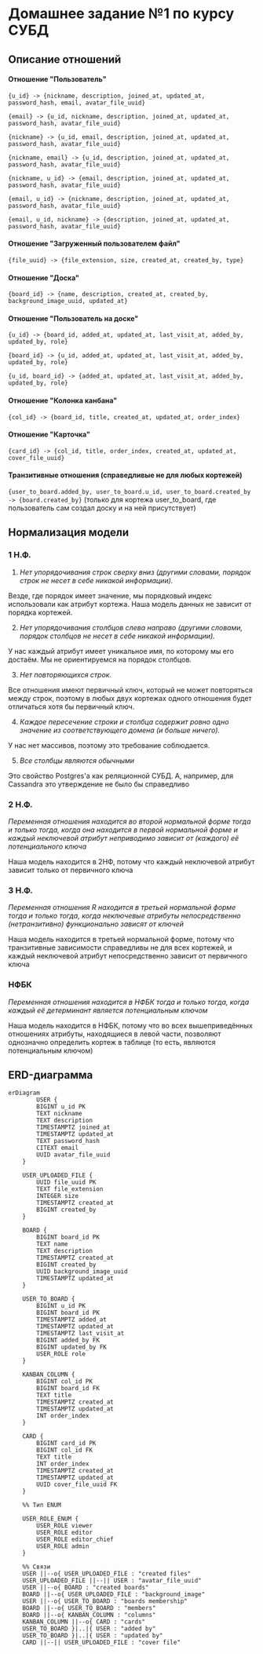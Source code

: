 # Домашнее задание №1 по курсу СУБД

## Описание отношений

#### Отношение "Пользователь"

`{u_id} -> {nickname, description, joined_at, updated_at, password_hash, email, avatar_file_uuid}`

`{email} -> {u_id, nickname, description, joined_at, updated_at, password_hash, avatar_file_uuid}`

`{nickname} -> {u_id, email, description, joined_at, updated_at, password_hash, avatar_file_uuid}`

`{nickname, email} -> {u_id, description, joined_at, updated_at, password_hash, avatar_file_uuid}`

`{nickname, u_id} -> {email, description, joined_at, updated_at, password_hash, avatar_file_uuid}`

`{email, u_id} -> {nickname, description, joined_at, updated_at, password_hash, avatar_file_uuid}`

`{email, u_id, nickname} -> {description, joined_at, updated_at, password_hash, avatar_file_uuid}`

#### Отношение "Загруженный пользователем файл"

`{file_uuid} -> {file_extension, size, created_at, created_by, type}`

#### Отношение "Доска"

`{board_id} -> {name, description, created_at, created_by, background_image_uuid, updated_at}`

#### Отношение "Пользователь на доске"

`{u_id} -> {board_id, added_at, updated_at, last_visit_at, added_by, updated_by, role}`

`{board_id} -> {u_id, added_at, updated_at, last_visit_at, added_by, updated_by, role}`

`{u_id, board_id} -> {added_at, updated_at, last_visit_at, added_by, updated_by, role}`

#### Отношение "Колонка канбана"

`{col_id} -> {board_id, title, created_at, updated_at, order_index}`

#### Отношение "Карточка"

`{card_id} -> {col_id, title, order_index, created_at, updated_at, cover_file_uuid}`

#### Транзитивные отношения (справедливые не для любых кортежей)

`{user_to_board.added_by, user_to_board.u_id, user_to_board.created_by -> {board.created_by}` (только для кортежа user_to_board, где пользователь сам создал доску и на ней присутствует)

## Нормализация модели

### 1 Н.Ф.

1. _Нет упорядочивания строк сверху вниз (другими словами, порядок строк не несет в себе никакой информации)._

Везде, где порядок имеет значение, мы порядковый индекс использовали как атрибут кортежа. Наша модель данных не зависит от порядка кортежей.

2. _Нет упорядочивания столбцов слева направо (другими словами, порядок столбцов не несет в себе никакой информации)._

У нас каждый атрибут имеет уникальное имя, по которому мы его достаём. Мы не ориентируемся на порядок столбцов.

3. _Нет повторяющихся строк._

Все отношения имеют первичный ключ, который не может повторяться между строк, поэтому в любых двух кортежах одного отношения будет отличаться хотя бы первичный ключ.

4. _Каждое пересечение строки и столбца содержит ровно одно значение из соответствующего домена (и больше ничего)._

У нас нет массивов, поэтому это требование соблюдается.

5. _Все столбцы являются обычными_

Это свойство Postgres'а как реляционной СУБД. А, например, для Cassandra это утверждение не было бы справедливо

### 2 Н.Ф.

_Переменная отношения находится во второй нормальной форме тогда и только тогда, когда она находится в первой нормальной форме и каждый неключевой атрибут неприводимо зависит от (каждого) её потенциального ключа_

Наша модель находится в 2НФ, потому что каждый неключевой атрибут зависит только от первичного ключа

### 3 Н.Ф.

_Переменная отношения R находится в третьей нормальной форме тогда и только тогда, когда неключевые атрибуты непосредственно (нетранзитивно) функционально зависят от ключей_

Наша модель находится в третьей нормальной форме, потому что транзитивные зависимости справедливы не для всех кортежей, и каждый неключевой атрибут непосредственно зависит от первичного ключа

### НФБК

_Переменная отношения находится в НФБК тогда и только тогда, когда каждый её детерминант является потенциальным ключом_

Наша модель находится в НФБК, потому что во всех вышеприведённых отношениях атрибуты, находящиеся в левой части, позволяют однозначно определить кортеж в таблице (то есть, являются потенциальным ключом)

## ERD-диаграмма

```mermaid
erDiagram
        USER {
        BIGINT u_id PK
        TEXT nickname
        TEXT description
        TIMESTAMPTZ joined_at
        TIMESTAMPTZ updated_at
        TEXT password_hash
        CITEXT email
        UUID avatar_file_uuid
    }

    USER_UPLOADED_FILE {
        UUID file_uuid PK
        TEXT file_extension
        INTEGER size
        TIMESTAMPTZ created_at
        BIGINT created_by
    }

    BOARD {
        BIGINT board_id PK
        TEXT name
        TEXT description
        TIMESTAMPTZ created_at
        BIGINT created_by
        UUID background_image_uuid
        TIMESTAMPTZ updated_at
    }

    USER_TO_BOARD {
        BIGINT u_id PK
        BIGINT board_id PK
        TIMESTAMPTZ added_at
        TIMESTAMPTZ updated_at
        TIMESTAMPTZ last_visit_at
        BIGINT added_by FK
        BIGINT updated_by FK
        USER_ROLE role
    }

    KANBAN_COLUMN {
        BIGINT col_id PK
        BIGINT board_id FK
        TEXT title
        TIMESTAMPTZ created_at
        TIMESTAMPTZ updated_at
        INT order_index
    }

    CARD {
        BIGINT card_id PK
        BIGINT col_id FK
        TEXT title
        INT order_index
        TIMESTAMPTZ created_at
        TIMESTAMPTZ updated_at
        UUID cover_file_uuid FK
    }

    %% Тип ENUM

    USER_ROLE_ENUM {
        USER_ROLE viewer
        USER_ROLE editor
        USER_ROLE editor_chief
        USER_ROLE admin
    }

    %% Связи
    USER ||--o{ USER_UPLOADED_FILE : "created files"
    USER_UPLOADED_FILE ||--|| USER : "avatar_file_uuid"
    USER ||--o{ BOARD : "created boards"
    BOARD ||--o{ USER_UPLOADED_FILE : "background_image"
    USER ||--o{ USER_TO_BOARD : "boards membership"
    BOARD ||--o{ USER_TO_BOARD : "members"
    BOARD ||--o{ KANBAN_COLUMN : "columns"
    KANBAN_COLUMN ||--o{ CARD : "cards"
    USER_TO_BOARD }|..|{ USER : "added by"
    USER_TO_BOARD }|..|{ USER : "updated by"
    CARD ||--|| USER_UPLOADED_FILE : "cover file"
```
